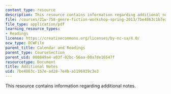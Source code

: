 ```yaml
---
content_type: resource
description: This resource contains information regarding additional notes.
file: /courses/21w-758-genre-fiction-workshop-spring-2013/7be4863c1b7ead287e4ba1196939c3e3_MIT21W_758S13_Add_Notes.pdf
file_type: application/pdf
learning_resource_types:
- Readings
license: https://creativecommons.org/licenses/by-nc-sa/4.0/
ocw_type: OCWFile
parent_title: Calendar and Readings
parent_type: CourseSection
parent_uid: 080849a4-a03f-02bc-56aa-00a7de16547f
resourcetype: Document
title: Additional Notes
uid: 7be4863c-1b7e-ad28-7e4b-a1196939c3e3
---
```

This resource contains information regarding additional notes.